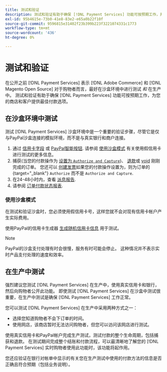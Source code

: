 ```yaml
---
title: 测试和验证
description: 测试和验证有助于确保 [!DNL Payment Services] 功能可按预期工作，并为客户提供最佳付款选项
exl-id: 95b4615e-73b0-41e8-83e2-e65a0b22f10f
source-git-commit: 9596815e31402f23b399b223f3221074331c1773
workflow-type: tm+mt
source-wordcount: '436'
ht-degree: 0%

---
```


# 测试和验证

在公开之前 [!DNL Payment Services] 表示 [!DNL Adobe Commerce] 和 [!DNL Magento Open Source] 对于购物者而言，最好在沙盒环境中进行测试 _和_ 在生产中。 测试和验证有助于确保 [!DNL Payment Services] 功能可按预期工作，为您的商店和客户提供最佳付款选项。

## 在沙盒环境中测试

测试 [!DNL Payment Services] 沙盒环境中是一个重要的验证步骤，尽管它是仅与PayPal沙盒连接的模拟环境，而不是与真实银行和商户连接。

1. 通过 [信用卡字段](payments-options.md#credit-card-fields) 或 [PayPal智能按钮](payments-options.md#paypal-smart-buttons). 请参阅 [使用沙盒模式](#use-sandbox-mode) 有关使用假信用卡进行测试的更多信息。
1. 捕获(当您的付款操作为 [设置为 `Authorize and Capture`](onboard.md#set-payment-services-as-payment-method))、 [退款](refunds.md)或 [void](voids.md) 刚刚完成的订单。 您还可以 [创建发票](https://docs.magento.com/user-guide/sales/invoice-create.html)如果您的付款操作设置为，则为订单的{target=&quot;_blank&quot;} `Authorize` 而不是 `Authorize and Capture`.
1. 在24-48小时内，查看 [派息报告](payouts.md).
1. 请参阅 [订单付款状态报表](order-payment-status.md).

### 使用沙盒模式

在测试和验证沙盒时，您必须使用假信用卡号，这样您就不会对现有信用卡帐户产生实际费用。

使用PayPal的信用卡生成器 [生成随机信用卡信息](https://www.paypal.com/us/smarthelp/article/where-can-i-find-test-credit-card-numbers-ts2157) 用于测试。

>[!NOTE]
>
>PayPal的沙盒支付处理有时会很慢，服务有时可能会停止。 这种情况并不表示实时产品支付处理的速度和效率。

## 在生产中测试

强烈建议您测试 [!DNL Payment Services] 在生产中，使用真实信用卡和银行，然后向购物者公开此功能。 即使测试 [!DNL Payment Services] 在沙盒中测试很重要，在生产中测试是确保 [!DNL Payment Services] 工作正常。

您可以测试 [!DNL Payment Services] 在生产中采用两种方式之一：

* 选择您知道购物者不会下订单的时间。
* 使用网店，该商店暂时无法访问购物者，但您可以访问该网店进行测试。

使用真实信用卡和PayPal帐户完成生产测试，测试付款的整个生命周期，包括捕获和退款。 在测试期间完成整个结账和付款流程，可以最清晰地了解您的 [!DNL Payment Services] 实时购物者使用此功能时，该功能将起作用。

您还应验证在银行对帐单中显示的有关您在生产测试中使用的付款方法的信息是否正确且符合预期（包括业务说明）。
